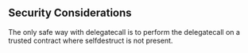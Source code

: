 ## Security Considerations

The only safe way with delegatecall is to perform the delegatecall on a trusted contract where selfdestruct is not present.
